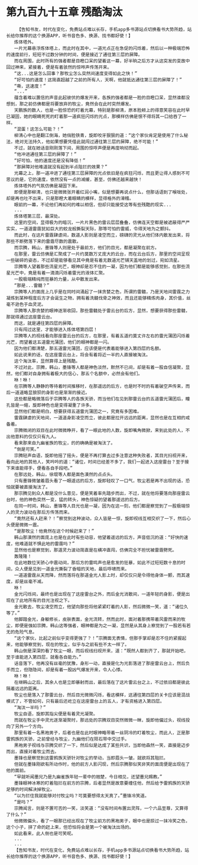 # 第九百九十五章 残酷淘汰
        【告知书友，时代在变化，免费站点难以长存，手机app多书源站点切换看书大势所趋，站长给你推荐的这个换源APP，听书音色多、换源、找书都好使！】
       炼体塔外。
       一片光幕悬浮炼体塔上，而此时在其中，一道光点正在急促的闪烁着，然后以一种极端恐怖的速度前行，短短不过数分钟的时间，便是接近了通往第三层的屏障。
       而在周围，此时所有的强者都是目瞪口呆的望着这一幕，好半晌之后方才从这突发的变故中回过神来，紧接着，便是有着骇然的惊哗声传荡开来。
       “这...这是怎么回事？那牧尘怎么突然间速度变得如此之快！”
       “好可怕的速度！这简直超越了之前的所有人，天啊，他就抵达通往第三层的屏障了！”
       “嘶，这速度！”
       “...”
       蕴含着难以置信的声音此起彼伏的爆发开来，各族的强者都是一脸的目瞪口呆，显然谁都没想到，那之前仿佛都是将要放弃的牧尘，竟然会在此时突然爆发。
       天鹏族的数人，也是一脸惊恐的盯着光幕，特别是那柳清，原本脸颊上的得意笑容在此时早已凝固，她的眼睛死死的盯着那一道疯狂闪烁的光点，那模样仿佛是恨不得将其一口给吞了一样。
       “混蛋！这怎么可能？！”
       柳清心中也是翻江倒海，她俏脸铁青，旋即咬牙狠狠的道：“这个家伙肯定是使用了什么秘法，绝对无法持久，他如果想要凭借此就闯过通往第三层的屏障，绝不可能！”
       不过，就在她话音刚刚落下间，周围的惊呼声便是再度响彻而起。
       “他冲进通往第三层的屏障了！”
       “好可怕，他的速度还是没有降低！”
       “那屏障对他难道就没有起到半点阻拦的效果？”
       光幕之上，那一道冲进了通往第三层屏障的光点依旧是在疯狂闪烁，而且更让得人感到不可思议的是，它的速度，依然没有一点的减缓，甚至，仿佛还越来越快！
       炼体塔外的气氛仿佛是凝固下来。
       即便是那柳清，也只是微微张开着红润小嘴，似是想要再说点什么，但那话语到了喉咙处，却是再也吐不出来，只是那瞪大着眼睛的模样，显得格外的滑稽。
       眼前的一幕，不论他们再如何的难以相信，但却只能接受这等有些残酷的现实...
       ...
       炼体塔第三层，最深处。
       这里的空间，显得极为的暗沉，一片片黑色的雷云层层叠叠，仿佛连天空都是被遮蔽得严严实实，一道道雷霆犹如巨大的蛟龙般撕裂天际，那等可怕的雷威，令得天地为之颤抖。
       而此时，在这片雷霆肆虐间，数道人影则是凌空而立，磅礴的灵光从他们体内散发出来，将那些不断劈落下来的雷霆尽数的震散。
       而宗腾，韩山，墨锋等人则是处于最前方，他们的目光，都是凝聚在前方。
       在那里，雷云仿佛是汇聚成了一片约莫数万丈庞大的云台，而在云台后方，那里的空间呈现一些破碎的姿态，不过却是能够看见其中竟是有着无数道光芒铺天盖地的划过，宛如流星。
       宗腾等人望着那些流星光芒，眼神却是忍不住的一凝，因为他们都是能够感觉到，在那些流星光芒中，竟是有着一滴滴闪烁着雷光的液体汇聚。
       一股极端精纯而狂暴的力量，从中散发出来。
       “那是...雷髓？”
       宗腾等人的面庞上几乎是在同时间涌起了一抹贪婪之色，所谓的雷髓，乃是天地间雷霆之力凝炼到某种程度后方才会诞生之物，拥有着洗髓伐骨之神效，而且还能够精炼肉身，其价值，丝毫不逊色于血灵泥。
       宗腾等人那贪婪的眼神逐渐收回，那些雷髓处于雷云台的后方，显然，想要获得那些雷髓，那就得通过这座雷云台。
       而这，就是通往第四层的屏障。
       只有闯过这里，才能够进入炼体塔第四层！
       宗腾等人的视线看向那座雷云台的后方，在那里，有着五道约莫丈许左右的雷光蒲团闪烁着光芒，而望着这五道雷光蒲团，他们的眼神都是一闪。
       因为他们都清楚，那五道雷光蒲团，应该便是代表着能够进入第四层的名额。
       如此说来的话，在这座雷云台上，将会有着将近一半的人直接被淘汰。
       这个淘汰率，显然算得上是残酷。
       不过对此，宗腾，韩山，墨锋等人都是神色淡然，默然不已间，却是有着一股自信凝聚，显然，他们都对自身拥有着极大的信心，那五个名额中，必然会有他们。
       咻！咻！
       在宗腾等人静静的等待着时间推移时，在那遥远的后方，也是时不时的有着破空声传来，而后一道道略显狼狈的身影也是渐渐的接近。
       这些都是略微落后于宗腾等人的各族天骄，而当他们在见到那雷云台的五道雷光蒲团后，瞳孔皆是一缩，旋即神色也是变得凝重了许多。
       显然他们都是明白，想要获得五道雷光蒲团之一，究竟有多困难。
       雷霆肆虐的天地间，一道道身影凌空而立，彼此都是拉开远远的距离，显然也是在互相的戒备着。
       宗腾微闭的双目在此时微微睁开，看了一眼此地的人数，旋即嘴角微掀，来到此处的人，不出他意料的仅仅只有九人。
       看来那来自九幽雀族的牧尘，的的确确是被淘汰了。
       “倒是可笑。”
       宗腾轻声自语，旋即他摇了摇头，便是不再打算去过多注意这种失败者，其目光扫视开来，看向此地的其他人，笑吟吟的道：“诸位，时间已经差不多了，我们一起进入这座雷台？至于接下来谁能得手，便看各自手段吧。”
       在那远处，韩山，徐琨等人都是面色漠然的点点头。
       只有墨锋微皱着眉头看了一眼遥远的后方，旋即轻叹了一口气，牧尘若是再不出现的话，恐怕就要被直接淘汰了。
       那宗腾见到众人都是没什么意见，便是笑着率先踏步而出，不过，就在他将要落向那座雷云台时，他的神色突然一变，猛的转头，神色惊疑的望着那遥远的后方。
       在同一时间，韩山，墨锋等人目光也是一凝，因为在这一刻，他们都是察觉到了一股极端惊人的灵力波动在那后方传荡而来。
       “竟然还有人赶来？！”察觉到这种波动，众人皆是一惊，旋即视线互相交织了一下，然后心头便是微微一震。
       “是那牧尘！他竟然在这个时候赶来了！”
       韩山那漠然的面庞上也是在此时有些动容，他望着遥远的后方，声音低沉的道：“好快的速度，他难道就不惧此地的雷霆吗？”
       显然他也是察觉到，那道灵力波动简直是在横冲直闯，仿佛完全不担忧被雷霆劈死。
       轰隆隆！
       在此地数位天骄心中震动间，那后方的雷鸣声也是愈发的狂暴，如此不过短短数十息的时间，众人便是见到一道金光撕裂了昏暗的天地，最后呼啸而来。
       一道道雷霆从天而降，然而落将在那道金光人影上时，却仅仅只是令得他身体一颤，而其速度，却是丝毫不减。
       咻！
       金光闪烁间，最终也是出现在了这座雷台之外，而后金光消散间，一道年轻的身影，便是出现在了此地所有的目光注视之下。
       金光散去，牧尘凌空而立，他望向那些将他紧紧盯着的人影，然后微微一笑，道：“诸位久等了。”
       他脚踏金光，身躯修长，皮肤表面，金光流转，然而此时，面对着那携带着风雷而来的牧尘，即便是强如宗腾，韩山这等强者，眼神都是为之一凝，显然是从其身上察觉到了一股若有若无的危险气息。
       “这个家伙，比起之前似乎变得更强了？！”宗腾面无表情，但那手掌却是忍不住的紧握起来，他能够察觉到，现在的牧尘，似乎与之前有些不太一样了。
       韩山倒是深深的看了牧尘一眼，而后视线扫视开来，道：“既然人都到齐了，那就开始吧，至于谁能进入第四层，就看各自能力。”
       话音落下，他再没有丝毫的犹豫，身形一动，直接是化为光影落进了那座雷云台上，然后负手而立，但隐隐间，却是有着一股凶气爆发开来，令人心悸。
       咻！咻！
       在继韩山之后，其余人也是立即暴射而出，最后落在了这片雷云台之上，不过依旧都是彼此隔着远远的距离。
       牧尘也是落入了那雷云台，然后目光微微闪烁，看这模样，这通往第四层的关卡应该是混战模式了，不管如何，只有最后还屹立在这座雷台上的五人，才有资格进入第四层。
       “淘汰一半吗？”
       牧尘自语，旋即其指尖便是有着灵光凝聚。
       而就在牧尘手中灵光逐渐凝聚时，那远处的宗腾双目突然微微一眯，旋即他偏过头，视线投向了另外一个方向。
       那里有着一名黑袍男子，后者也是在此时眼神略带着一丝阴冷的盯着牧尘，而此人，正是那雷鸦族的天骄，之前曾经与牧尘，九幽他们在陨石带中交过手。
       黑袍男子视线与宗腾交织了一下，然后似是达成了某些共识，当即他森然一笑，直接是迈步而出，直接对着牧尘而去。
       墨锋也是察觉到这雷鸦族天骄针对牧尘的举动，当即眉头一皱，就欲将其阻拦。
       但就在墨锋刚欲有所动作时，他的前方人影闪现，然后宗腾那似笑非笑的面庞便是出现在了他的面前。
       “早就听闻墨兄乃是九幽雀族年轻一辈中的翘楚，今日相见，还望墨兄赐教。”
       墨锋眼神冰寒的盯着阻拦在前方的宗腾，后者显然是故意要缠住他，然后给予雷鸦族的天骄足够的时间解决掉牧尘。
       “以为拦住我就能够对付牧尘吗？可莫要想得太天真了。”墨锋冷笑道。
       “是吗？”
       宗腾闻言，则是不置可否的一笑，淡笑道：“没有时间布置出灵阵，一个六品至尊，又算得了什么？”
       他微微偏头，看了一眼那已经出现在了牧尘前方的黑袍男子，眼中也是掠过一抹冷笑之色，这个小子，拼了命的赶上来，但恐怕将会是第一个被淘汰出场的。
       如此看来，此人倒也是可笑呢。
       ...
       ...
       【告知书友，时代在变化，免费站点难以长存，手机app多书源站点切换看书大势所趋，站长给你推荐的这个换源APP，听书音色多、换源、找书都好使！】
